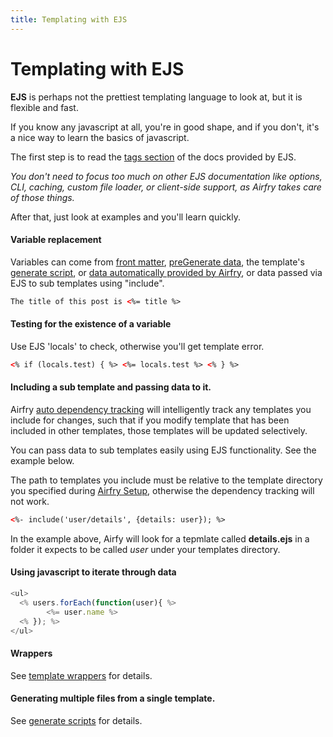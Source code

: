 ```yaml
---
title: Templating with EJS
---
```


# Templating with EJS

**EJS** is perhaps not the prettiest templating language to look at, but it is flexible and fast.

If you know any javascript at all, you're in good shape, and if you don't, it's a nice way to learn the basics of javascript.

The first step is to read the [tags section](https://ejs.co/#tags) of the docs provided by EJS.

_You don't need to focus too much on other EJS documentation like options, CLI, caching, custom file loader, or client-side support, as Airfry takes care of those things._

After that, just look at examples and you'll learn quickly.

#### Variable replacement

Variables can come from [front matter](/docs/templates/frontmatte/), [preGenerate data](/docs/templates/preGenerate/), the template's [generate script](/docs/templates/generateScript/), or [data automatically provided by Airfry](/docs/templates/calculated/), or data passed via EJS to sub templates using "include".

```html
The title of this post is <%= title %>
```

#### Testing for the existence of a variable

Use EJS 'locals' to check, otherwise you'll get template error.

```html
<% if (locals.test) { %> <%= locals.test %> <% } %>
```

#### Including a sub template and passing data to it.

Airfry [auto dependency tracking](/docs/performance/dependencyTracking/)
will intelligently track any templates you include for changes, such that if you modify template
that has been included in other templates, those templates will be updated selectively.

You can pass data to sub templates easily using EJS functionality. See the example below.

The path to templates you include must be relative to the template directory you specified during [Airfry Setup](/docs/setup/#directories), otherwise the dependency tracking will not work.

```html
<%- include('user/details', {details: user}); %>
```

In the example above, Airfy will look for a tepmlate called **details.ejs** in a folder it expects to be called _user_ under your templates directory.

#### Using javascript to iterate through data

```javascript
<ul>
  <% users.forEach(function(user){ %>
		<%= user.name %>
  <% }); %>
</ul>
```

#### Wrappers

See [template wrappers](/docs/templates/wrappers/) for details.

#### Generating multiple files from a single template.

See [generate scripts](/docs/templates/generateScript/) for details.
